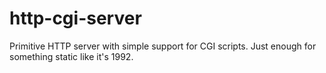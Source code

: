 # http-cgi-server
Primitive HTTP server with simple support for CGI scripts. Just enough for something static like it's 1992.
